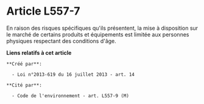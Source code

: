 # Article L557-7

En raison des risques spécifiques qu'ils présentent, la mise à disposition sur le marché de certains produits et équipements
est limitée aux personnes physiques respectant des conditions d'âge.

**Liens relatifs à cet article**

	**Créé par**:

	  - Loi n°2013-619 du 16 juillet 2013 - art. 14

	**Cité par**:

	  - Code de l'environnement - art. L557-9 (M)
